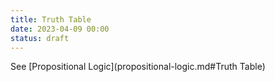 ```yaml
---
title: Truth Table
date: 2023-04-09 00:00
status: draft
---
```


See [Propositional Logic](propositional-logic.md#Truth Table)
